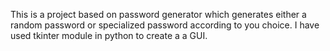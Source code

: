 This is a project based on password generator which generates either a random password or specialized password according to you choice.
I have used tkinter module in python to create a a GUI.
